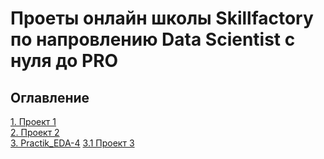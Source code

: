 # Проеты онлайн школы Skillfactory по напровлению Data Scientist с нуля до PRO

## Оглавление  
[1. Проект 1](https://github.com/FadKir/skillfactory1/tree/main/Project-1)  
[2. Проект 2](https://github.com/FadKir/skillfactory1/tree/main/Project-2)  
[3. Practik_EDA-4](https://github.com/FadKir/skillfactory1/tree/main/Practik_EDA-4)
[3.1 Проект 3](https://github.com/FadKir/skillfactory1/tree/main/Project-3)